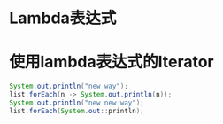 # Lambda表达式

# 使用lambda表达式的Iterator	
```java
System.out.println("new way");		
list.forEach(n -> System.out.println(n));
System.out.println("new new way");
list.forEach(System.out::println);
```

		
